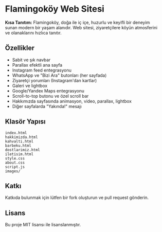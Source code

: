 
# Flamingoköy Web Sitesi

**Kısa Tanıtım:**
Flamingoköy, doğa ile iç içe, huzurlu ve keyifli bir deneyim sunan modern bir yaşam alanıdır. Web sitesi, ziyaretçilere köyün atmosferini ve olanaklarını hızlıca tanıtır.

## Özellikler

- Sabit ve şık navbar
- Parallax efektli ana sayfa
- Instagram feed entegrasyonu
- WhatsApp ve "Bizi Ara" butonları (her sayfada)
- Ziyaretçi yorumları (Instagram'dan kartlar)
- Galeri ve lightbox
- Google/Yandex Maps entegrasyonu
- Scroll-to-top butonu ve özel scroll bar
- Hakkımızda sayfasında animasyon, video, parallax, lightbox
- Diğer sayfalarda "Yakında!" mesajı

## Klasör Yapısı

```text
index.html
hakkimizda.html
kahvalti.html
barbeku.html
dostlarimiz.html
iletisim.html
style.css
about.css
script.js
images/
```


## Katkı

Katkıda bulunmak için lütfen bir fork oluşturun ve pull request gönderin.

## Lisans

Bu proje MIT lisansı ile lisanslanmıştır.
